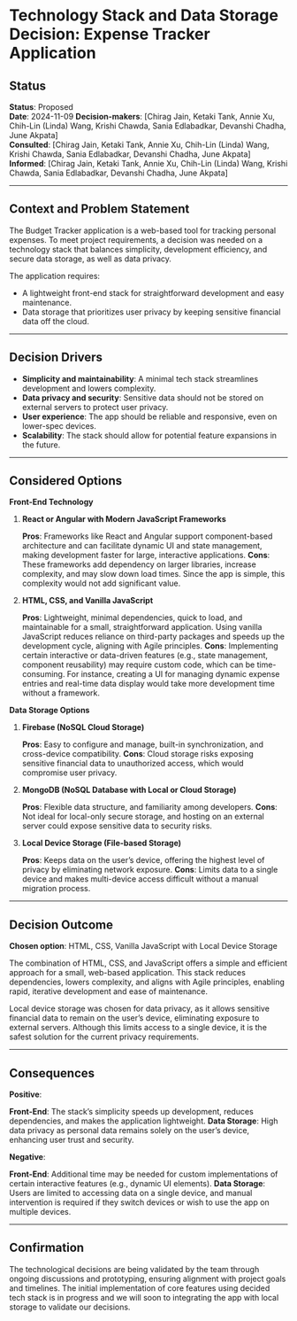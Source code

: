 # Technology Stack and Data Storage Decision: Expense Tracker Application

## Status

**Status**: Proposed  
**Date**: 2024-11-09
**Decision-makers**: [Chirag Jain, Ketaki Tank, Annie Xu, Chih-Lin (Linda) Wang, Krishi Chawda, Sania Edlabadkar, Devanshi Chadha, June Akpata]  
**Consulted**: [Chirag Jain, Ketaki Tank, Annie Xu, Chih-Lin (Linda) Wang, Krishi Chawda, Sania Edlabadkar, Devanshi Chadha, June Akpata]  
**Informed**: [Chirag Jain, Ketaki Tank, Annie Xu, Chih-Lin (Linda) Wang, Krishi Chawda, Sania Edlabadkar, Devanshi Chadha, June Akpata]

---

## Context and Problem Statement

The Budget Tracker application is a web-based tool for tracking personal expenses. To meet project requirements, a decision was needed on a technology stack that balances simplicity, development efficiency, and secure data storage, as well as data privacy.

The application requires:

- A lightweight front-end stack for straightforward development and easy maintenance.
- Data storage that prioritizes user privacy by keeping sensitive financial data off the cloud.

---

## Decision Drivers

- **Simplicity and maintainability**: A minimal tech stack streamlines development and lowers complexity.
- **Data privacy and security**: Sensitive data should not be stored on external servers to protect user privacy.
- **User experience**: The app should be reliable and responsive, even on lower-spec devices.
- **Scalability**: The stack should allow for potential feature expansions in the future.

---

## Considered Options

**Front-End Technology**

1. **React or Angular with Modern JavaScript Frameworks**

   **Pros**: Frameworks like React and Angular support component-based architecture and can facilitate dynamic UI and state management, making development faster for large, interactive applications.
   **Cons**: These frameworks add dependency on larger libraries, increase complexity, and may slow down load times. Since the app is simple, this complexity would not add significant value.

2. **HTML, CSS, and Vanilla JavaScript**

   **Pros**: Lightweight, minimal dependencies, quick to load, and maintainable for a small, straightforward application. Using vanilla JavaScript reduces reliance on third-party packages and speeds up the development cycle, aligning with Agile principles.
   **Cons**: Implementing certain interactive or data-driven features (e.g., state management, component reusability) may require custom code, which can be time-consuming. For instance, creating a UI for managing dynamic expense entries and real-time data display would take more development time without a framework.

**Data Storage Options**

1. **Firebase (NoSQL Cloud Storage)**

   **Pros**: Easy to configure and manage, built-in synchronization, and cross-device compatibility.
   **Cons**: Cloud storage risks exposing sensitive financial data to unauthorized access, which would compromise user privacy.

2. **MongoDB (NoSQL Database with Local or Cloud Storage)**

   **Pros**: Flexible data structure, and familiarity among developers.
   **Cons**: Not ideal for local-only secure storage, and hosting on an external server could expose sensitive data to security risks.

3. **Local Device Storage (File-based Storage)**

   **Pros**: Keeps data on the user’s device, offering the highest level of privacy by eliminating network exposure.
   **Cons**: Limits data to a single device and makes multi-device access difficult without a manual migration process.

---

## Decision Outcome

**Chosen option**: HTML, CSS, Vanilla JavaScript with Local Device Storage

The combination of HTML, CSS, and JavaScript offers a simple and efficient approach for a small, web-based application. This stack reduces dependencies, lowers complexity, and aligns with Agile principles, enabling rapid, iterative development and ease of maintenance.

Local device storage was chosen for data privacy, as it allows sensitive financial data to remain on the user’s device, eliminating exposure to external servers. Although this limits access to a single device, it is the safest solution for the current privacy requirements.

---

## Consequences

**Positive**:

**Front-End**: The stack’s simplicity speeds up development, reduces dependencies, and makes the application lightweight.
**Data Storage**: High data privacy as personal data remains solely on the user’s device, enhancing user trust and security.

**Negative**:

**Front-End**: Additional time may be needed for custom implementations of certain interactive features (e.g., dynamic UI elements).
**Data Storage**: Users are limited to accessing data on a single device, and manual intervention is required if they switch devices or wish to use the app on multiple devices.

---

## Confirmation

The technological decisions are being validated by the team through ongoing discussions and prototyping, ensuring alignment with project goals and timelines. The initial implementation of core features using decided tech stack is in progress and we will soon to integrating the app with local storage to validate our decisions.
